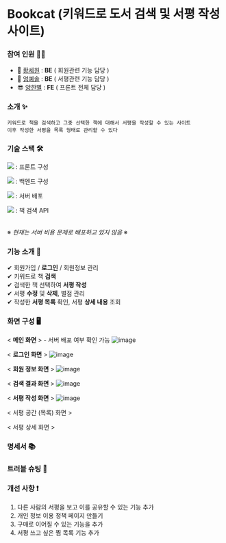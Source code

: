 # Bookcat (키워드로 도서 검색 및 서평 작성 사이트)

### 참여 인원 👩‍💻
  - 🤩 [황세원](https://github.com/pabaep) : **BE** ( 회원관련 기능 담당 )
  - 🥰 [엄예솔](https://github.com/sol09) : **BE** ( 서평관련 기능 담당 )
  - 😎 [양한별](https://github.com/han-byul-yang) : **FE** ( 프론트 전체 담당 )

### 소개 ✨
```
키워드로 책을 검색하고 그중 선택한 책에 대해서 서평을 작성할 수 있는 사이트
이후 작성한 서평을 목록 형태로 관리할 수 있다
```
### 기술 스택 🛠
<img src="https://img.shields.io/badge/React-61DAFB?style=flat-square&logo=React&logoColor=white"/> : 프론트 구성 <br> 

<img src="https://img.shields.io/badge/Django-092E20?style=flat-square&logo=Django&logoColor=white"/> : 백엔드 구성 <br>

<img src="https://img.shields.io/badge/Google Cloud Platform-4285F4?style=flat-square&logo=Google Cloud&logoColor=white"/> : 서버 배포 <br>

<img src="https://img.shields.io/badge/Kakao Open API-FFCD00?style=flat-square&logo=Kakao&logoColor=white"/> : 책 검색 API<br><br>

※ _현재는 서버 비용 문제로 배포하고 있지 않음_ ※

### 기능 소개 📑
  ✔ 회원가입 / **로그인** / 회원정보 관리   
  ✔ 키워드로 책 **검색**    
  ✔ 검색한 책 선택하여 **서평 작성**   
  ✔ 서평 **수정** 및 **삭제**, 별점 관리   
  ✔ 작성한 **서평 목록** 확인, 서평 **상세 내용** 조회   

### 화면 구성 🖥
< **메인 화면** > - 서버 배포 여부 확인 가능
![image](https://user-images.githubusercontent.com/55613591/161542786-3c70419b-2592-4bc3-a39b-80a5955ccf73.png)

< **로그인 화면** >
![image](https://user-images.githubusercontent.com/55613591/161543645-bd1f97d5-c5f3-4b31-8976-b7d1ea2d95c0.png)

< **회원 정보 화면** >
![image](https://user-images.githubusercontent.com/55613591/161543690-675b7fc6-7cd6-400a-8faa-249d656be055.png)

< **검색 결과 화면** > 
![image](https://user-images.githubusercontent.com/55613591/161544056-b0fe6516-4ef3-4ea9-973a-0464fb410d14.png)

< **서평 작성 화면** > 
![image](https://user-images.githubusercontent.com/55613591/161544364-4bc0f6e7-df6a-4209-88e4-dd076a30f2df.png)

< 서평 공간 (목록) 화면 > 

< 서평 상세 화면 >

### 명세서 📚

### 트러블 슈팅 🎯

### 개선 사항 ❗
1. 다른 사람의 서평을 보고 이를 공유할 수 있는 기능 추가
2. 개인 정보 이용 정책 페이지 만들기
3. 구매로 이어질 수 있는 기능을 추가
4. 서평 쓰고 싶은 찜 목록 기능 추가

